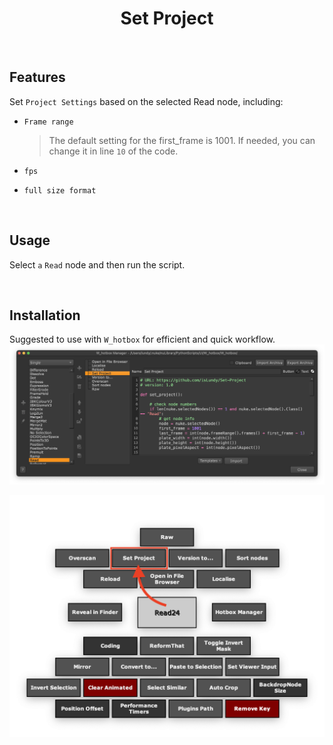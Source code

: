 <h1 align='center'>
  Set Project
</h1>

<br />

## Features
Set `Project Settings` based on the selected Read node, including:
- `Frame range`

    > The default setting for the first_frame is 1001. If needed, you can change it in line `10` of the code.

- `fps`
- `full size format`

<br />

## Usage
Select `a` `Read` node and then run the script.

<br />

## Installation
Suggested to use with `W_hotbox` for efficient and quick workflow.
![](./images/usage_01.png)

![](./images/usage_02.png)
